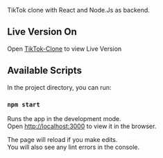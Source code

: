 TikTok clone with React and Node.Js as backend.

## Live Version On

Open [TikTok-Clone](https://tik-tok-clone-f008b.web.app) to view Live Version

## Available Scripts

In the project directory, you can run:

### `npm start`

Runs the app in the development mode.<br />
Open [http://localhost:3000](http://localhost:3000) to view it in the browser.

The page will reload if you make edits.<br />
You will also see any lint errors in the console.